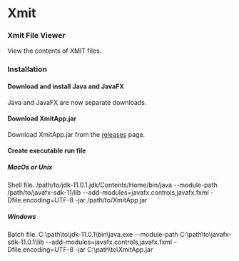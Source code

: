 # Xmit
### Xmit File Viewer
View the contents of XMIT files.

### Installation
#### Download and install Java and JavaFX
Java and JavaFX are now separate downloads. 

#### Download XmitApp.jar
Download XmitApp.jar from the [releases](https://github.com/dmolony/xmit/releases) page.

#### Create executable run file
##### MacOs or Unix
Shell file.
/path/to/jdk-11.0.1.jdk/Contents/Home/bin/java --module-path /path/to/javafx-sdk-11/lib --add-modules=javafx.controls,javafx.fxml -Dfile.encoding=UTF-8 -jar /path/to/XmitApp.jar


##### Windows
Batch file.
C:\path\to\jdk-11.0.1\bin\java.exe --module-path C:\path\to\javafx-sdk-11.0.1\lib --add-modules=javafx.controls,javafx.fxml -Dfile.encoding=UTF-8 -jar C:\path\to\XmitApp.jar

